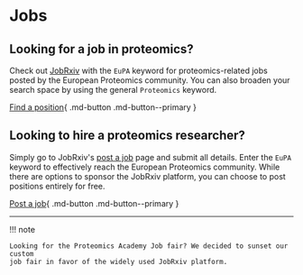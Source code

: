 # Jobs

## Looking for a job in proteomics?

Check out [JobRxiv][jobrxiv-search] with the `EuPA` keyword for
proteomics-related jobs posted by the European Proteomics community. You can
also broaden your search space by using the general `Proteomics` keyword.

[Find a position][jobrxiv-search]{ .md-button .md-button--primary }

## Looking to hire a proteomics researcher?

Simply go to JobRxiv's [post a job][jobrxiv-post] page and submit all details.
Enter the `EuPA` keyword to effectively reach the European Proteomics community.
While there are options to sponsor the JobRxiv platform, you can choose to
post positions entirely for free.

[Post a job][jobrxiv-post]{ .md-button .md-button--primary }

[jobrxiv-search]: https://jobrxiv.org/?search_keywords=eupa
[jobrxiv-post]: https://jobrxiv.org/post-a-job/

---

!!! note

    Looking for the Proteomics Academy Job fair? We decided to sunset our custom
    job fair in favor of the widely used JobRxiv platform.
